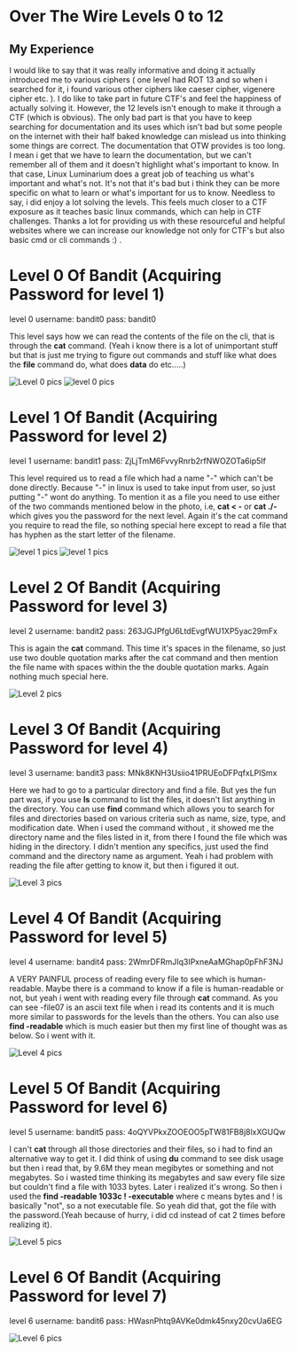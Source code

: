# Over The Wire Levels 0 to 12

## My Experience 

I would like to say that it was really informative and doing it actually introduced me to various ciphers ( one level had ROT 13 and so when i searched for it, i found various other ciphers like caeser cipher, vigenere cipher etc. ). I do like to take part in future CTF's and feel the happiness of actually solving it. However, the 12 levels isn't enough to make it through a CTF (which is obvious). The only bad part is that you have to keep searching for documentation and its uses which isn't bad but some people on the internet with their half baked knowledge can mislead us into thinking some things are correct. The documentation that OTW provides is too long. I mean i get that we have to learn the documentation, but we can't remember all of them and it doesn't highlight what's important to know. In that case, Linux Luminarium does a great job of teaching us what's important and what's not. It's not that it's bad but i think they can be more specific on what to learn or what's important for us to know. Needless to say, i did enjoy a lot solving the levels. This feels much closer to a CTF exposure as it teaches basic linux commands, which can help in CTF challenges. Thanks a lot for providing us with these resourceful and helpful websites where we can increase our knowledge not only for CTF's but also basic cmd or cli commands :) .

# Level 0 Of Bandit (Acquiring Password for level 1)

level 0
username: bandit0
pass: bandit0

This level says how we can read the contents of the file on the cli, that is through the **cat** command.
(Yeah i know there is a lot of unimportant stuff but that is just me trying to figure out commands and stuff like what does the **file** command do, what does **data** do etc.....)

![Level 0 pics](https://github.com/P829060/LinuxLuminariumAndBandit/blob/315d4ca3bb6e51dd54dbb8afdb973ab790753485/Screenshot%202024-12-13%20120654.png) 
![level 0 pics](https://github.com/P829060/LinuxLuminariumAndBandit/blob/54eac5764041c392d9994c46ab544c130641a07e/Screenshot%202024-12-13%20120720.png)

# Level 1 Of Bandit (Acquiring Password for level 2)

level 1
username: bandit1
pass: ZjLjTmM6FvvyRnrb2rfNWOZOTa6ip5If

This level required us to read a file which had a name "-" which can't be done directly. Because "-" in linux is used to take input from user, so just putting "-" wont do anything. To mention it as a file you need to use either of the 
two commands mentioned below in the photo, i.e, **cat < -** or **cat ./-** which gives you the password for the next level. Again it's the cat command you require to read the file, so nothing special here except to read a file that has
hyphen as the start letter of the filename.

![level 1 pics](https://github.com/P829060/LinuxLuminariumAndBandit/blob/4a707a78f20fbc862c4f3fe7ec4d276f29b59fea/Screenshot%202024-12-13%20120816.png)
![level 1 pics](https://github.com/P829060/LinuxLuminariumAndBandit/blob/4a707a78f20fbc862c4f3fe7ec4d276f29b59fea/Screenshot%202024-12-13%20120856.png)

# Level 2 Of Bandit (Acquiring Password for level 3)

level 2
username: bandit2
pass: 263JGJPfgU6LtdEvgfWU1XP5yac29mFx

This is again the **cat** command. This time it's spaces in the filename, so just use two double quotation marks after the cat command and then mention the file name with spaces within the the double quotation marks. Again nothing much 
special here.

![Level 2 pics](https://github.com/P829060/LinuxLuminariumAndBandit/blob/19779c5d9e0891e88a60e9a6a35239237d5fe9ad/Screenshot%202024-12-13%20122805.png)

# Level 3 Of Bandit (Acquiring Password for level 4)

level 3
username: bandit3
pass: MNk8KNH3Usiio41PRUEoDFPqfxLPlSmx

Here we had to go to a particular directory and find a file. But yes the fun part was, if you use **ls** command to list the files, it doesn't list anything in the directory. You can use **find** command which allows you to search for files and directories based on various criteria such as name, size, type, and modification date. When i used the command without , it showed me the directory name and the files listed in it, from there I found the file which was hiding in the directory. I didn't mention any specifics, just used the find command and the directory name as argument. Yeah i had problem with reading the file after getting to know it, but then i figured it out.

![Level 3 pics](https://github.com/P829060/LinuxLuminariumAndBandit/blob/d4bb098cbd1d5763507c4247eabe0b2287da5c56/Screenshot%202024-12-13%20124030.png)

# Level 4 Of Bandit (Acquiring Password for level 5)

level 4
username: bandit4
pass: 2WmrDFRmJIq3IPxneAaMGhap0pFhF3NJ

A VERY PAINFUL process of reading every file to see which is human-readable. Maybe there is a command to know if a file is human-readable or not, but yeah i went with reading every file through **cat** command. As you can see -file07 is an ascii text file when i read its contents and it is much more similar to passwords for the levels than the others. You can also use **find -readable** which is much easier but then my first line of thought was as below. So i went with it.

![Level 4 pics](https://github.com/P829060/LinuxLuminariumAndBandit/blob/348c76215d301c4c4a0663a07824c038d53b076b/Screenshot%202024-12-13%20130013.png)

# Level 5 Of Bandit (Acquiring Password for level 6)

level 5
username: bandit5
pass: 4oQYVPkxZOOEOO5pTW81FB8j8lxXGUQw

I can't **cat** through all those directories and their files, so i had to find an alternative way to get it. I did think of using **du** command to see disk usage but then i read that, by 9.6M they mean megibytes or something and not megabytes. So i wasted time thinking its megabytes and saw every file size but couldn't find a file with 1033 bytes. Later i realized it's wrong. So then i used the **find -readable 1033c ! -executable** where c means bytes and ! is basically "not", so a not executable file. So yeah did that, got the file with the password.(Yeah because of hurry, i did cd instead of cat 2 times before realizing it).

![Level 5 pics](https://github.com/P829060/LinuxLuminariumAndBandit/blob/f2ea7b7379d69299e964f0e8a354bb5a58ddd997/Screenshot%202024-12-14%20105806.png)

# Level 6 Of Bandit (Acquiring Password for level 7)

level 6
username: bandit6
pass: HWasnPhtq9AVKe0dmk45nxy20cvUa6EG


![Level 6 pics]()
